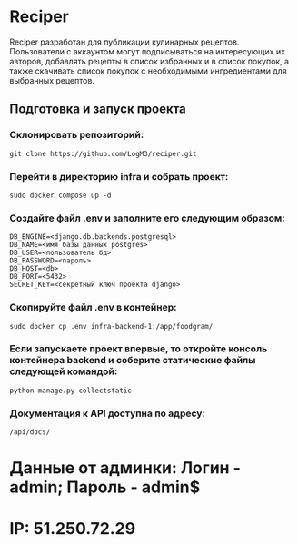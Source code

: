# Reciper
Reciper разработан для публикации кулинарных рецептов. Пользователи с аккаунтом могут подписываться на интересующих их авторов, добавлять рецепты в список избранных и в список покупок, а также скачивать список покупок с необходимыми ингредиентами для выбранных рецептов.

## Подготовка и запуск проекта
### Склонировать репозиторий:
```
git clone https://github.com/LogM3/reciper.git
```
### Перейти в директорию infra и собрать проект:
```
sudo docker compose up -d
```
### Создайте файл .env и заполните его следующим образом:
```
DB_ENGINE=<django.db.backends.postgresql>
DB_NAME=<имя базы данных postgres>
DB_USER=<пользователь бд>
DB_PASSWORD=<пароль>
DB_HOST=<db>
DB_PORT=<5432>
SECRET_KEY=<секретный ключ проекта django>
```
### Скопируйте файл .env в контейнер:
```
sudo docker cp .env infra-backend-1:/app/foodgram/
```
### Если запускаете проект впервые, то откройте консоль контейнера backend и соберите статические файлы следующей командой:
```
python manage.py collectstatic
```

### Документация к API доступна по адресу:
```
/api/docs/
```
# Данные от админки: Логин - admin; Пароль - admin$ 
# IP: 51.250.72.29
